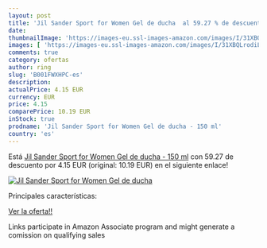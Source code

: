 ```yaml
---
layout: post
title: 'Jil Sander Sport for Women Gel de ducha  al 59.27 % de descuento'
date: 
thumbnailImage: 'https://images-eu.ssl-images-amazon.com/images/I/31XBQLrodiL._SL200_.jpg'
images: [ 'https://images-eu.ssl-images-amazon.com/images/I/31XBQLrodiL._SL200_.jpg' ]
comments: true
category: ofertas
author: ring
slug: 'B001FWXHPC-es'
description:
actualPrice: 4.15 EUR
currency: EUR
price: 4.15
comparePrice: 10.19 EUR
inStock: true
prodname: 'Jil Sander Sport for Women Gel de ducha - 150 ml'
country: 'es'
---
```


Está [Jil Sander Sport for Women Gel de ducha - 150 ml](https://www.amazon.es/dp/B001FWXHPC/?tag=tolees-21) con 59.27 de descuento por 4.15 EUR (original: 10.19 EUR) en el siguiente enlace!

[![Jil Sander Sport for Women Gel de ducha ](https://images-eu.ssl-images-amazon.com/images/I/31XBQLrodiL._SL200_.jpg)](https://www.amazon.es/dp/B001FWXHPC/?tag=tolees-21)

Principales características:


[Ver la oferta!!](https://www.amazon.es/dp/B001FWXHPC/?tag=tolees-21)

Links participate in Amazon Associate program and might generate a comission on qualifying sales


